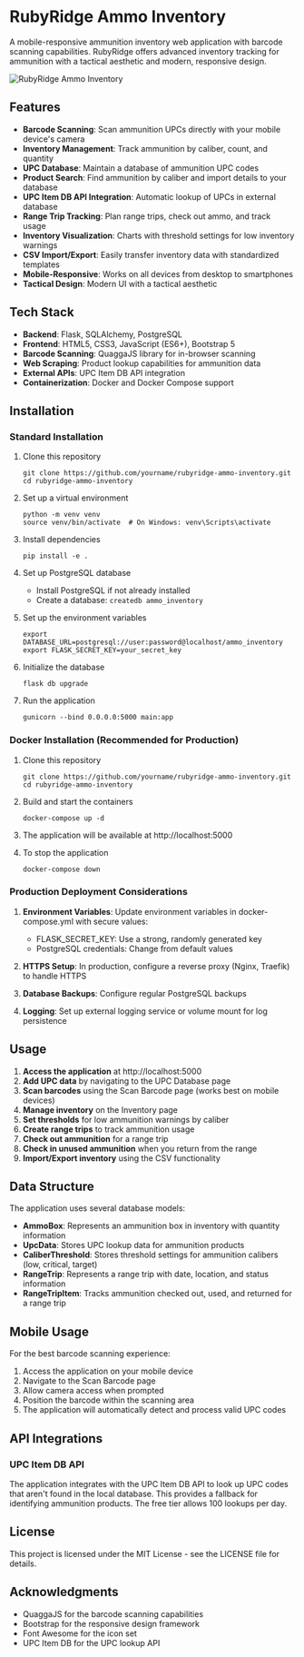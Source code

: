 # RubyRidge Ammo Inventory

A mobile-responsive ammunition inventory web application with barcode scanning capabilities. RubyRidge offers advanced inventory tracking for ammunition with a tactical aesthetic and modern, responsive design.

![RubyRidge Ammo Inventory](https://github.com/yourname/rubyridge-ammo-inventory/raw/main/static/img/screenshot.png)

## Features

- **Barcode Scanning**: Scan ammunition UPCs directly with your mobile device's camera
- **Inventory Management**: Track ammunition by caliber, count, and quantity
- **UPC Database**: Maintain a database of ammunition UPC codes
- **Product Search**: Find ammunition by caliber and import details to your database
- **UPC Item DB API Integration**: Automatic lookup of UPCs in external database
- **Range Trip Tracking**: Plan range trips, check out ammo, and track usage
- **Inventory Visualization**: Charts with threshold settings for low inventory warnings
- **CSV Import/Export**: Easily transfer inventory data with standardized templates
- **Mobile-Responsive**: Works on all devices from desktop to smartphones
- **Tactical Design**: Modern UI with a tactical aesthetic

## Tech Stack

- **Backend**: Flask, SQLAlchemy, PostgreSQL
- **Frontend**: HTML5, CSS3, JavaScript (ES6+), Bootstrap 5
- **Barcode Scanning**: QuaggaJS library for in-browser scanning
- **Web Scraping**: Product lookup capabilities for ammunition data
- **External APIs**: UPC Item DB API integration
- **Containerization**: Docker and Docker Compose support

## Installation

### Standard Installation

1. Clone this repository
   ```
   git clone https://github.com/yourname/rubyridge-ammo-inventory.git
   cd rubyridge-ammo-inventory
   ```

2. Set up a virtual environment
   ```
   python -m venv venv
   source venv/bin/activate  # On Windows: venv\Scripts\activate
   ```

3. Install dependencies
   ```
   pip install -e .
   ```

4. Set up PostgreSQL database
   - Install PostgreSQL if not already installed
   - Create a database: `createdb ammo_inventory`

5. Set up the environment variables
   ```
   export DATABASE_URL=postgresql://user:password@localhost/ammo_inventory
   export FLASK_SECRET_KEY=your_secret_key
   ```

6. Initialize the database
   ```
   flask db upgrade
   ```

7. Run the application
   ```
   gunicorn --bind 0.0.0.0:5000 main:app
   ```

### Docker Installation (Recommended for Production)

1. Clone this repository
   ```
   git clone https://github.com/yourname/rubyridge-ammo-inventory.git
   cd rubyridge-ammo-inventory
   ```

2. Build and start the containers
   ```
   docker-compose up -d
   ```

3. The application will be available at http://localhost:5000

4. To stop the application
   ```
   docker-compose down
   ```

### Production Deployment Considerations

1. **Environment Variables**: Update environment variables in docker-compose.yml with secure values:
   - FLASK_SECRET_KEY: Use a strong, randomly generated key
   - PostgreSQL credentials: Change from default values

2. **HTTPS Setup**: In production, configure a reverse proxy (Nginx, Traefik) to handle HTTPS

3. **Database Backups**: Configure regular PostgreSQL backups

4. **Logging**: Set up external logging service or volume mount for log persistence

## Usage

1. **Access the application** at http://localhost:5000
2. **Add UPC data** by navigating to the UPC Database page
3. **Scan barcodes** using the Scan Barcode page (works best on mobile devices)
4. **Manage inventory** on the Inventory page
5. **Set thresholds** for low ammunition warnings by caliber
6. **Create range trips** to track ammunition usage
7. **Check out ammunition** for a range trip
8. **Check in unused ammunition** when you return from the range
9. **Import/Export inventory** using the CSV functionality

## Data Structure

The application uses several database models:

- **AmmoBox**: Represents an ammunition box in inventory with quantity information
- **UpcData**: Stores UPC lookup data for ammunition products
- **CaliberThreshold**: Stores threshold settings for ammunition calibers (low, critical, target)
- **RangeTrip**: Represents a range trip with date, location, and status information
- **RangeTripItem**: Tracks ammunition checked out, used, and returned for a range trip

## Mobile Usage

For the best barcode scanning experience:

1. Access the application on your mobile device
2. Navigate to the Scan Barcode page
3. Allow camera access when prompted
4. Position the barcode within the scanning area
5. The application will automatically detect and process valid UPC codes

## API Integrations

### UPC Item DB API

The application integrates with the UPC Item DB API to look up UPC codes that aren't found in the local database. This provides a fallback for identifying ammunition products. The free tier allows 100 lookups per day.

## License

This project is licensed under the MIT License - see the LICENSE file for details.

## Acknowledgments

- QuaggaJS for the barcode scanning capabilities
- Bootstrap for the responsive design framework
- Font Awesome for the icon set
- UPC Item DB for the UPC lookup API